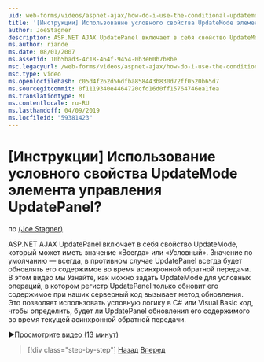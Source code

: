 ```yaml
---
uid: web-forms/videos/aspnet-ajax/how-do-i-use-the-conditional-updatemode-of-the-updatepanel
title: '[Инструкции] Использование условного свойства UpdateMode элемента управления UpdatePanel? | Документы Майкрософт'
author: JoeStagner
description: ASP.NET AJAX UpdatePanel включает в себя свойство UpdateMode, который может иметь значение «Всегда» или «Условный». По умолчанию используется всегда, в этом случае UpdatePan...
ms.author: riande
ms.date: 08/01/2007
ms.assetid: 10b5bad3-4c18-464f-9454-0b3e60b7b8be
msc.legacyurl: /web-forms/videos/aspnet-ajax/how-do-i-use-the-conditional-updatemode-of-the-updatepanel
msc.type: video
ms.openlocfilehash: c05d4f262d56dfba858443b830d72ff0520b65d7
ms.sourcegitcommit: 0f1119340e4464720cfd16d0ff15764746ea1fea
ms.translationtype: MT
ms.contentlocale: ru-RU
ms.lasthandoff: 04/09/2019
ms.locfileid: "59381423"
---
```

# <a name="how-do-i-use-the-conditional-updatemode-of-the-updatepanel"></a>[Инструкции] Использование условного свойства UpdateMode элемента управления UpdatePanel?

по [(Joe Stagner)](https://github.com/JoeStagner)

ASP.NET AJAX UpdatePanel включает в себя свойство UpdateMode, который может иметь значение «Всегда» или «Условный». Значение по умолчанию — всегда, в противном случае UpdatePanel всегда будет обновлять его содержимое во время асинхронной обратной передачи. В этом видео мы Узнайте, как можно задать UpdateMode для условных операций, в котором регистр UpdatePanel только обновит его содержимое при наших серверный код вызывает метод обновления. Это позволяет использовать условную логику в C# или Visual Basic код, чтобы определить, будет ли UpdatePanel обновления его содержимого во время текущей асинхронной обратной передачи.

[&#9654;Просмотрите видео (13 минут)](https://channel9.msdn.com/Blogs/ASP-NET-Site-Videos/how-do-i-use-the-conditional-updatemode-of-the-updatepanel)

> [!div class="step-by-step"]
> [Назад](how-do-i-determine-whether-an-asynchronous-postback-has-occurred.md)
> [Вперед](how-do-i-implement-the-persistent-communications-pattern-with-the-updatepanel.md)

